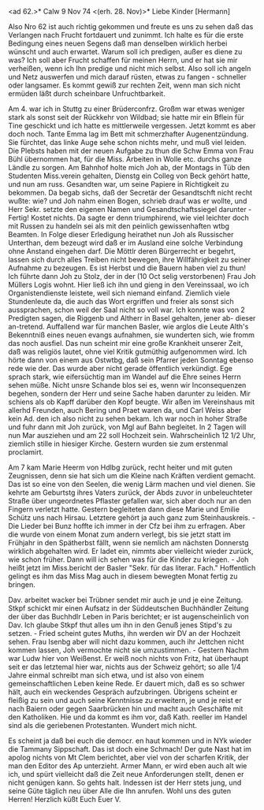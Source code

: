 <ad 62.>* Calw 9 Nov 74
 <(erh. 28. Nov)>*
Liebe Kinder [Hermann]

Also Nro 62 ist auch richtig gekommen und freute es uns zu sehen daß das Verlangen nach Frucht fortdauert und zunimmt. Ich halte es für die erste Bedingung eines neuen Segens daß man denselben wirklich herbei wünscht und auch erwartet. Warum soll ich predigen, außer es diene zu was? Ich soll aber Frucht schaffen für meinen Herrn, und er hat sie mir verheißen, wenn ich Ihn predige und nicht mich selbst. Also soll ich angeln und Netz auswerfen und mich darauf rüsten, etwas zu fangen - schneller oder langsamer. Es kommt gewiß zur rechten Zeit, wenn man sich nicht ermüden läßt durch scheinbare Unfruchtbarkeit.

Am 4. war ich in Stuttg zu einer Brüderconfrz. Großm war etwas weniger stark als sonst seit der Rückkehr von Wildbad; sie hatte mir ein Bflein für Tine geschickt und ich hatte es mittlerweile vergessen. Jetzt kommt es aber doch noch. Tante Emma lag im Bett mit schmerzhafter Augenentzündung. Sie fürchtet, das linke Auge sehe schon nichts mehr, und muß viel leiden. Die Plebsts haben mit der neuen Aufgabe zu thun die Schw Emma von Frau Bühl übernommen hat, für die Miss. Arbeiten in Wolle etc. durchs ganze Ländle zu sorgen. Am Bahnhof holte mich Joh ab, der Montags in Tüb den Studenten Miss.verein gehalten, Dienstg ein Colleg von Beck gehört hatte, und nun am russ. Gesandten war, um seine Papiere in Richtigkeit zu bekommen. Da begab sichs, daß der Secretär der Gesandtschft nicht recht wußte: wie? und Joh nahm einen Bogen, schrieb drauf was er wollte, und Herr Sekr. setzte den eigenen Namen und Gesandtschaftssiegel darunter - Fertig! Kostet nichts. Da sagte er denn triumphirend, wie viel leichter doch mit Russen zu handeln sei als mit den peinlich gewissenhaften wtbg Beamten. In Folge dieser Erledigung heirathet nun Joh als Russischer Unterthan, dem bezeugt wird daß er im Ausland eine solche Verbindung ohne Anstand eingehen darf. Die Möttlr deren Bürgerrecht er begehrt, lassen sich durch alles Treiben nicht bewegen, ihre Willfährigkeit zu seiner Aufnahme zu bezeugen. Es ist Herbst und die Bauern haben viel zu thun! Ich führte dann Joh zu Stolz, der in der (10 Oct selig verstorbenen) Frau Joh Müllers Logis wohnt. Hier ließ ich ihn und gieng in den Vereinssaal, wo ich Organistendienste leistete, weil sich niemand einfand. Ziemlich viele Stundenleute da, die auch das Wort ergriffen und freier als sonst sich aussprachen, schon weil der Saal nicht so voll war. Ich konnte was von 2 Predigten sagen, die Riggenb und Altherr in Basel gehalten, jener ab- dieser an-tretend. Auffallend war für manchen Basler, wie arglos die Leute Alth's Bekenntniß eines neuen evangs aufnahmen, sie wunderten sich, wie fromm das noch ausfiel. Das nun scheint mir eine große Krankheit unserer Zeit, daß was religiös lautet, ohne viel Kritik gutmüthig aufgenommen wird. Ich hörte dann von einem aus Ostwtbg, daß sein Pfarrer jeden Sonntag ebenso rede wie der. Das wurde aber nicht gerade öffentlich verkündigt. Ege sprach stark, wie eifersüchtig man im Wandel auf die Ehre seines Herrn sehen müße. Nicht unsre Schande blos sei es, wenn wir Inconsequenzen begehen, sondern der Herr und seine Sache haben darunter zu leiden. Mir schiens als ob Kapff darüber den Kopf beugte. Wir aßen im Vereinshaus mit allerhd Freunden, auch Bering und Praet waren da, und Carl Weiss aber kein Ad. den ich also nicht zu sehen bekam. Ich war noch in hoher Straße und fuhr dann mit Joh zurück, von Mgl auf Bahn begleitet. In 2 Tagen will nun Mar ausziehen und am 22 soll Hochzeit sein. Wahrscheinlich 12 1/2 Uhr, ziemlich stille in hiesiger Kirche. Gestern wurden sie zum erstenmal proclamirt.

Am 7 kam Marie Heerm von Hdlbg zurück, recht heiter und mit guten Zeugnissen, denn sie hat sich um die Kleine nach Kräften verdient gemacht. Das ist so eine von den Seelen, die wenig Lärm machen und viel dienen. Sie kehrte am Geburtstg ihres Vaters zurück, der Abds zuvor in unbeleuchteter Straße über ungeordnetes Pflaster gefallen war, sich aber doch nur an den Fingern verletzt hatte. Gestern begleiteten dann diese Marie und Emilie Schütz uns nach Hirsau. Letztere gehört ja auch ganz zum Steinhauskreis. - Die Lieder bei Bunz hoffte ich immer in der Cfz bei ihm zu erfragen. Aber die wurde von einem Monat zum andern verlegt, bis sie jetzt statt im Frühjahr in den Spätherbst fällt, wenn sie nemlich am nächsten Donnerstg wirklich abgehalten wird. Er ladet ein, nimmts aber vielleicht wieder zurück, wie schon früher. Dann will ich sehen was für die Kinder zu kriegen. - Joh heißt jetzt im Miss.bericht der Basler "Sekr. für das literar. Fach." Hoffentlich gelingt es ihm das Miss Mag auch in diesem bewegten Monat fertig zu bringen.

Dav. arbeitet wacker bei Trübner sendet mir auch je und je eine Zeitung. Stkpf schickt mir einen Aufsatz in der Süddeutschen Buchhändler Zeitung der über das Buchhdlr Leben in Paris berichtet; er ist augenscheinlich von Dav. Ich glaube Stkpf thut alles um ihn in den Genuß jenes Stipd's zu setzen. - Fried scheint gutes Muths, ihn werden wir DV an der Hochzeit sehen. Frau Isenbg aber will nicht dazu kommen, auch ihr Jettchen nicht kommen lassen, Joh vermochte nicht sie umzustimmen. - Gestern Nachm war Ludw hier von Weißenst. Er weiß noch nichts von Fritz, hat überhaupt seit er das letztemal hier war, nichts aus der Schweiz gehört; so alle 1/4 Jahre einmal schreibt man sich etwa, und ist also von einem gemeinschaftlichen Leben keine Rede. Er dauert mich, daß es so schwer hält, auch ein weckendes Gespräch aufzubringen. Übrigens scheint er fleißig zu sein und auch seine Kenntnisse zu erweitern, je und je reist er nach Baiern oder gegen Saarbrücken hin und macht auch Geschäfte mit den Katholiken. Hie und da kommt es ihm vor, daß Kath. reeller im Handel sind als die geriebenen Protestanten. Wundert mich nicht.

Es scheint ja daß bei euch die democr. en haut kommen und in NYk wieder die Tammany Sippschaft. Das ist doch eine Schmach! Der gute Nast hat im apolog nichts von Mt Clem berichtet, aber viel von der scharfen Kritik, der man den Editor des Ap unterzieht. Armer Mann, er wird eben auch alt wie ich, und spürt vielleicht daß die Zeit neue Anforderungen stellt, denen er nicht genügen kann. So gehts halt. Indessen ist der Herr stets jung, und seine Güte täglich neu über Alle die Ihn anrufen. Wohl uns des guten Herren! Herzlich küßt Euch
 Euer V.
